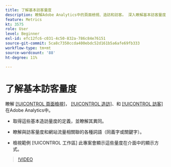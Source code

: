 ```yaml
---
title: 了解基本訪客量度
description: 瞭解Adobe Analytics中的頁面檢視、造訪和訪客。 深入瞭解基本訪客量度，協助您瞭解網站流量。
feature: Metrics
kt: 3575
role: User
level: Beginner
exl-id: efc12fc6-c031-4c50-832a-786c84e76151
source-git-commit: 5ca8c7350ccda400ebdc52d161b5a6afe69fb333
workflow-type: tm+mt
source-wordcount: '88'
ht-degree: 11%

---
```


# 了解基本訪客量度

瞭解 [[!UICONTROL 頁面檢視]](https://experienceleague.adobe.com/docs/analytics/components/metrics/page-views.html?lang=en)， [[!UICONTROL 造訪]](https://experienceleague.adobe.com/docs/analytics/components/metrics/visits.html?lang=zh-Hant)、和 [[!UICONTROL 訪客]](https://experienceleague.adobe.com/docs/analytics/components/metrics/unique-visitors.html?lang=zh-Hant) 在Adobe Analytics中。

* 取得這些基本造訪量度的定義，並瞭解其異同。

* 瞭解與訪客量度和網站流量相關聯的各種詞語（同義字或關鍵字）。

* 檢視範例 [!UICONTROL 工作區] 此專案會顯示這些量度在介面中的顯示方式。

>[!VIDEO](https://video.tv.adobe.com/v/28774/?quality=12&learn=on)
